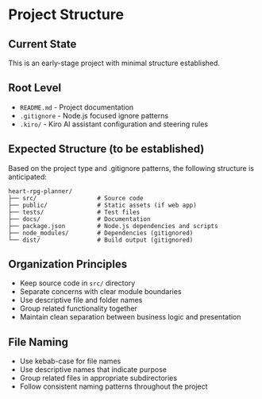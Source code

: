 # Project Structure

## Current State
This is an early-stage project with minimal structure established.

## Root Level
- `README.md` - Project documentation
- `.gitignore` - Node.js focused ignore patterns
- `.kiro/` - Kiro AI assistant configuration and steering rules

## Expected Structure (to be established)
Based on the project type and .gitignore patterns, the following structure is anticipated:

```
heart-rpg-planner/
├── src/                 # Source code
├── public/              # Static assets (if web app)
├── tests/               # Test files
├── docs/                # Documentation
├── package.json         # Node.js dependencies and scripts
├── node_modules/        # Dependencies (gitignored)
└── dist/                # Build output (gitignored)
```

## Organization Principles
- Keep source code in `src/` directory
- Separate concerns with clear module boundaries
- Use descriptive file and folder names
- Group related functionality together
- Maintain clean separation between business logic and presentation

## File Naming
- Use kebab-case for file names
- Use descriptive names that indicate purpose
- Group related files in appropriate subdirectories
- Follow consistent naming patterns throughout the project